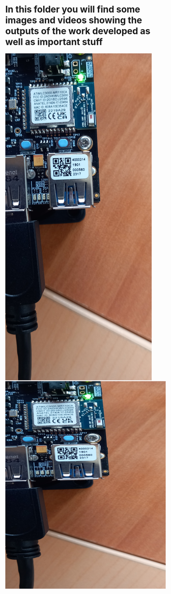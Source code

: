 # In this folder you will find some images and videos showing the outputs of the work developed as well as important stuff
![Serial_number](Serial_number.jpg)
<img src="Serial_number.jpg" width="650" height="650">

